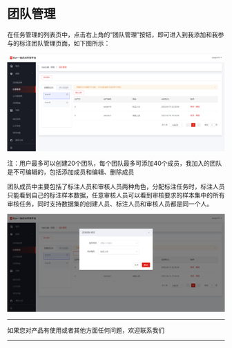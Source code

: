# 团队管理

在任务管理的列表页中，点击右上角的“团队管理”按钮，即可进入到我添加和我参与的标注团队管理页面，如下图所示：
   
![](../../../../../image/AI-and-Machine-Learning/NeuFoundry/images/dataset/ds-041.png) 
   
注：用户最多可以创建20个团队，每个团队最多可添加40个成员，我加入的团队是不可编辑的，包括添加成员和编辑、删除成员

团队成员中主要包括了标注人员和审核人员两种角色，分配标注任务时，标注人员只能看到自己的标注样本数据，任意审核人员可以看到审核要求的样本集中的所有审核任务，同时支持数据集的创建人员、标注人员和审核人员都是同一个人。
   
![](../../../../../image/AI-and-Machine-Learning/NeuFoundry/images/dataset/ds-042.png) 


---

如果您对产品有使用或者其他方面任何问题，欢迎联系我们

---
